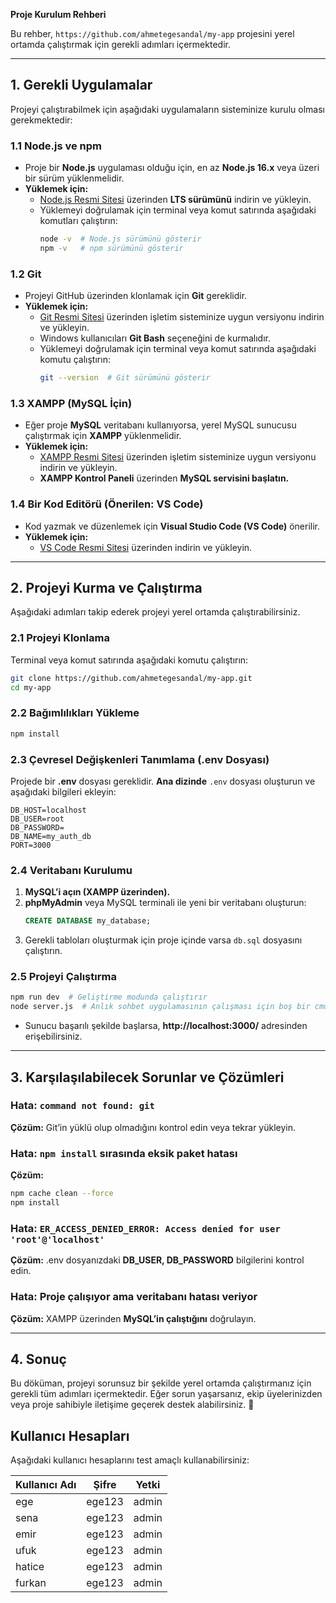 **Proje Kurulum Rehberi**

Bu rehber, `https://github.com/ahmetegesandal/my-app` projesini yerel ortamda çalıştırmak için gerekli adımları içermektedir.

---

## **1. Gerekli Uygulamalar**

Projeyi çalıştırabilmek için aşağıdaki uygulamaların sisteminize kurulu olması gerekmektedir:

### **1.1 Node.js ve npm**

- Proje bir **Node.js** uygulaması olduğu için, en az **Node.js 16.x** veya üzeri bir sürüm yüklenmelidir.
- **Yüklemek için:**
  - [Node.js Resmi Sitesi](https://nodejs.org/) üzerinden **LTS sürümünü** indirin ve yükleyin.
  - Yüklemeyi doğrulamak için terminal veya komut satırında aşağıdaki komutları çalıştırın:
    ```bash
    node -v  # Node.js sürümünü gösterir
    npm -v   # npm sürümünü gösterir
    ```

### **1.2 Git**

- Projeyi GitHub üzerinden klonlamak için **Git** gereklidir.
- **Yüklemek için:**
  - [Git Resmi Sitesi](https://git-scm.com/) üzerinden işletim sisteminize uygun versiyonu indirin ve yükleyin.
  - Windows kullanıcıları **Git Bash** seçeneğini de kurmalıdır.
  - Yüklemeyi doğrulamak için terminal veya komut satırında aşağıdaki komutu çalıştırın:
    ```bash
    git --version  # Git sürümünü gösterir
    ```

### **1.3 XAMPP (MySQL İçin)**

- Eğer proje **MySQL** veritabanı kullanıyorsa, yerel MySQL sunucusu çalıştırmak için **XAMPP** yüklenmelidir.
- **Yüklemek için:**
  - [XAMPP Resmi Sitesi](https://www.apachefriends.org/) üzerinden işletim sisteminize uygun versiyonu indirin ve yükleyin.
  - **XAMPP Kontrol Paneli** üzerinden **MySQL servisini başlatın.**

### **1.4 Bir Kod Editörü (Önerilen: VS Code)**

- Kod yazmak ve düzenlemek için **Visual Studio Code (VS Code)** önerilir.
- **Yüklemek için:**
  - [VS Code Resmi Sitesi](https://code.visualstudio.com/) üzerinden indirin ve yükleyin.

---

## **2. Projeyi Kurma ve Çalıştırma**

Aşağıdaki adımları takip ederek projeyi yerel ortamda çalıştırabilirsiniz.

### **2.1 Projeyi Klonlama**

Terminal veya komut satırında aşağıdaki komutu çalıştırın:

```bash
git clone https://github.com/ahmetegesandal/my-app.git
cd my-app
```

### **2.2 Bağımlılıkları Yükleme**

```bash
npm install
```

### **2.3 Çevresel Değişkenleri Tanımlama (.env Dosyası)**

Projede bir **.env** dosyası gereklidir. **Ana dizinde** `.env` dosyası oluşturun ve aşağıdaki bilgileri ekleyin:

```env
DB_HOST=localhost
DB_USER=root
DB_PASSWORD=
DB_NAME=my_auth_db
PORT=3000
```

### **2.4 Veritabanı Kurulumu**

1. **MySQL’i açın (XAMPP üzerinden).**
2. **phpMyAdmin** veya MySQL terminali ile yeni bir veritabanı oluşturun:
   ```sql
   CREATE DATABASE my_database;
   ```
3. Gerekli tabloları oluşturmak için proje içinde varsa `db.sql` dosyasını çalıştırın.

### **2.5 Projeyi Çalıştırma**

```bash
npm run dev  # Geliştirme modunda çalıştırır
node server.js  # Anlık sohbet uygulamasının çalışması için boş bir cmd de başlatmak gerekli.
```

- Sunucu başarılı şekilde başlarsa, **http://localhost:3000/** adresinden erişebilirsiniz.

---

## **3. Karşılaşılabilecek Sorunlar ve Çözümleri**

### **Hata: `command not found: git`**

**Çözüm:** Git’in yüklü olup olmadığını kontrol edin veya tekrar yükleyin.

### **Hata: `npm install` sırasında eksik paket hatası**

**Çözüm:**

```bash
npm cache clean --force
npm install
```

### **Hata: `ER_ACCESS_DENIED_ERROR: Access denied for user 'root'@'localhost'`**

**Çözüm:** .env dosyanızdaki **DB_USER, DB_PASSWORD** bilgilerini kontrol edin.

### **Hata: Proje çalışıyor ama veritabanı hatası veriyor**

**Çözüm:** XAMPP üzerinden **MySQL’in çalıştığını** doğrulayın.

---

## **4. Sonuç**

Bu döküman, projeyi sorunsuz bir şekilde yerel ortamda çalıştırmanız için gerekli tüm adımları içermektedir. Eğer sorun yaşarsanız, ekip üyelerinizden veya proje sahibiyle iletişime geçerek destek alabilirsiniz. 🚀

## Kullanıcı Hesapları

Aşağıdaki kullanıcı hesaplarını test amaçlı kullanabilirsiniz:

| Kullanıcı Adı | Şifre  | Yetki |
| ------------- | ------ | ----- |
| ege           | ege123 | admin |
| sena          | ege123 | admin |
| emir          | ege123 | admin |
| ufuk          | ege123 | admin |
| hatice        | ege123 | admin |
| furkan        | ege123 | admin |
